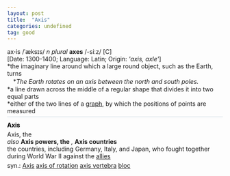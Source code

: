 ```yaml
---
layout: post
title:  "Axis"
categories: undefined
tag: good
---
```

<DIV style="MARGIN: 0px 0px 5px">ax<B>·</B>is /ˈæksɪs/ <I>n</I> <I>plural</I> <B>axes</B> /-siːz/ [C] <BR>[Date: 1300-1400; Language: Latin; Origin: <I>'axis, axle'</I>]<BR>*the imaginary line around which a large round object, such as the Earth, turns<BR>　*<I>The Earth rotates on an axis between the north and south poles.</I><BR>*a line drawn across the middle of a regular shape that divides it into two equal parts<BR>*either of the two lines of a <A href="{{ site.baseurl }}/graph"><U>graph</U></A>, by which the positions of points are measured</DIV></DIV>
<DIV style="BORDER-TOP: #c7d4dc 1px solid; PADDING-BOTTOM: 0px; PADDING-TOP: 5px; PADDING-LEFT: 0px; PADDING-RIGHT: 0px"></DIV>
<DIV style="MARGIN: 5px 0px">
<DIV style="WIDTH: 100%">
<DIV style="FLOAT: left; LINE-HEIGHT: normal"></DIV>
<DIV style="WIDTH: 100%; OVERFLOW-X: hidden">
<DIV style="COLOR: #808080; MARGIN: 0px 0px 5px; LINE-HEIGHT: normal"><SPAN style="FONT-SIZE: 10.5pt; COLOR: #000000; LINE-HEIGHT: normal"><B>Axis</B></SPAN> </DIV>
<DIV style="MARGIN: 0px 0px 5px">Axis, the<BR><I>also </I><B>Axis powers, the</B> <I>,</I> <B>Axis countries</B> <BR>the countries, including Germany, Italy, and Japan, who fought together during World War II against the <A href="{{ site.baseurl }}/Allies"><U>allies</U></A></DIV>
<DIV style="MARGIN: 0px 0px 5px">
<DIV style="MARGIN: 4px 0px">syn.: <A href="{{ site.baseurl }}/Axis"><U>Axis</U></A> <A href="{{ site.baseurl }}/axis%20of%20rotation"><U>axis of rotation</U></A> <A href="{{ site.baseurl }}/axis%20vertebra"><U>axis vertebra</U></A> <A href="{{ site.baseurl }}/bloc"><U>bloc</U></A></DIV></DIV>
